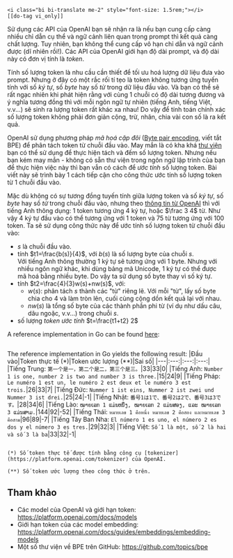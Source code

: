```bs-alert primary flex
<i class="bi bi-translate me-2" style="font-size: 1.5rem;"></i>
[[do-tag vi_only]]
```

Sử dụng các API của OpenAI bạn sẽ nhận ra là nếu bạn cung cấp càng nhiều chỉ dẫn cụ thể và ngữ cảnh liên quan trong prompt thì kết quả càng chất lượng. Tuy nhiên, bạn không thể cung cấp vô hạn chỉ dẫn và ngữ cảnh được (dĩ nhiên rồi!). Các API của OpenAI giới hạn độ dài prompt, và độ dài này có đơn vị tính là _token_.

Tính số lượng token là nhu cầu cần thiết để tối ưu hoá lượng dữ liệu đưa vào prompt. Nhưng ở đây có một rắc rối tí tẹo là token không tương ứng tuyến tính với số _ký tự_, số _byte_ hay số _từ_ trong dữ liệu đầu vào. Và bạn có thể sẽ rất ngạc nhiên khi phát hiện rằng với cùng 1 chuỗi có độ dài tương đương và ý nghĩa tương đồng thì với mỗi ngôn ngữ tự nhiên (tiếng Anh, tiếng Việt, v.v...) sẽ sinh ra lượng token rất khác xa nhau! Do vậy để tính toán chính xác số lượng token không phải đơn giản cộng, trừ, nhân, chia vài con số là ra kết quả.

OpenAI sử dụng phương pháp _mã hoá cặp đôi_ ([Byte pair encoding](https://en.wikipedia.org/wiki/Byte_pair_encoding), viết tắt BPE) để phân tách token từ chuỗi đầu vào. May mắn là có kha khá [thư viện](https://github.com/topics/bpe) bạn có thể sử dụng để thực hiện tách và đếm số lượng token. Nhưng nếu bạn kém may mắn - không có sẵn thư viện trong ngôn ngữ lập trình của bạn để thực hiện việc này thì bạn vẫn có cách để _ước tính_ số lượng token. Bài viết này sẽ trình bày 1 cách tiếp cận cho công thức ước tính số lượng token từ 1 chuỗi đầu vào.

Mặc dù không có sự tương đồng tuyến tính giữa lượng token và số _ký tự_, số _byte_ hay số _từ_ trong chuỗi đầu vào, nhưng theo [thông tin từ OpenAI](https://platform.openai.com/tokenizer) thì với tiếng Anh thông dụng: 1 token tương ứng 4 ký tự, hoặc $\frac 3 4$ từ. Như vậy 4 ký tự đầu vào có thể tương ứng với 1 token và 75 từ tương ứng với 100 token. Ta sẽ sử dụng công thức này để ước tính số lượng token từ chuỗi đầu vào:
- $s$ là chuỗi đầu vào.
- tính $t1=\frac{b(s)}{4}$, với $b(s)$ là số lượng byte của chuỗi $s$. <br>Với tiếng Anh thông thường 1 ký tự sẽ tương ứng với 1 byte. Nhưng với nhiều ngôn ngữ khác, khi dùng bảng mã Unicode, 1 ký tự có thể được mã hoá bằng nhiều byte. Do vậy ta sử dụng số byte thay vì số ký tự.
- tính $t2=\frac{4}{3}w(s)+nw(s)$, với:
  - $w(s)$: phân tách $s$ thành các "từ" riêng lẽ. Với mỗi "từ", lấy số byte chia cho 4 và làm tròn lên, cuối cùng cộng dồn kết quả lại với nhau.
  - $nw(s)$ là tổng số byte của các thành phần phi từ (ví dụ như dấu câu, dâu ngoặc, v.v...) trong chuỗi $s$.
- số lượng _token ước tính_ $t=\frac{t1+t2} 2$

A reference implementation in Go can be found [here](https://gist.github.com/btnguyen2k/2cadc210558714d1646f42a07a4bff5f):
```gh-gist btnguyen2k/2cadc210558714d1646f42a07a4bff5f
```

The reference implementation in Go yields the following result:
|Đầu vào|Token thực tế (*)|Token ước lượng (**)|Sai số|
|---|:---:|:---:|:---:|
|Tiếng Trung: `第一个是一，第二个是二，第三个是三。`|33|33|0|
|Tiếng Anh: `Number 1 is one, number 2 is two and number 3 is three.`|15|24|9|
|Tiếng Pháp: `Le numéro 1 est un, le numéro 2 est deux et le numéro 3 est trois.`|26|33|7|
|Tiếng Đức: `Nummer 1 ist eins, Nummer 2 ist zwei und Nummer 3 ist drei.`|25|24|-1|
|Tiếng Nhật: `番号1は1で、番号2は2で、番号3は3です。`|28|34|6|
|Tiếng Lào: `ໝາຍເລກ 1 ແມ່ນຫນຶ່ງ, ໝາຍເລກ 2 ແມ່ນສອງ, ແລະ ໝາຍເລກ 3 ແມ່ນສາມ.`|144|92|-52|
|Tiếng Thái: `หมายเลข 1 คือหนึ่ง หมายเลข 2 คือสอง และหมายเลข 3 คือสาม`|96|89|-7|
|Tiếng Tây Ban Nha: `El número 1 es uno, el número 2 es dos y el número 3 es tres.`|29|32|3|
|Tiếng Việt: `Số 1 là một, số 2 là hai và số 3 là ba`|33|32|-1|

```bs-alert info

(*) Số token thực tế được tính bằng công cụ [tokenizer](https://platform.openai.com/tokenizer) của OpenAI.

(**) Số token ước lượng theo công thức ở trên.
```

## Tham khảo
- Các model của OpenAI và giới hạn token: https://platform.openai.com/docs/models
- Giới hạn token của các model embedding: https://platform.openai.com/docs/guides/embeddings/embedding-models
- Một số thư viện về BPE trên GitHub: https://github.com/topics/bpe
